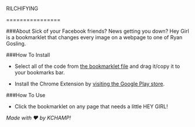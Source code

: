 
RILCHIFYING

================

###About
Sick of your Facebook friends? News getting you down?
Hey Girl is a bookmarklet that changes every image on a webpage to one of Ryan Gosling. 

###How To Install
* Select all of the code from [the bookmarklet file](https://github.com/keccers/heygirl/blob/master/bookmarklet.js) and drag it/copy it to your bookmarks bar. 

* Install the Chrome Extension by [visiting the Google Play store](https://chrome.google.com/webstore/detail/hey-girl-hey/jcpmmhaffdebnmkjelaohgjmndeongip?hl=en). 

###How To Use
* Click the bookmarklet on any page that needs a little HEY GIRL!



*Made with ❤ by KCHAMP!*  
